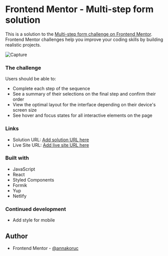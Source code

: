 # Frontend Mentor - Multi-step form solution

This is a solution to the [Multi-step form challenge on Frontend Mentor](https://www.frontendmentor.io/challenges/multistep-form-YVAnSdqQBJ). Frontend Mentor challenges help you improve your coding skills by building realistic projects.

![Capture](https://user-images.githubusercontent.com/95089940/223124675-6f0647ef-317e-4794-8358-369b74a8f625.PNG)


### The challenge

Users should be able to:

- Complete each step of the sequence
- See a summary of their selections on the final step and confirm their order
- View the optimal layout for the interface depending on their device's screen size
- See hover and focus states for all interactive elements on the page

### Links

- Solution URL: [Add solution URL here](https://github.com/annakoruc/FrontendMentor_MultiStepForm)
- Live Site URL: [Add live site URL here](https://dreamy-macaron-65582e.netlify.app/)

### Built with

- JavaScript
- React
- Styled Components
- Formik
- Yup
- Netlify

### Continued development

- Add style for mobile

## Author

- Frontend Mentor - [@annakoruc](https://www.frontendmentor.io/profile/annakoruc)
